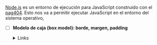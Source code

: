 [Node.js](https://nodejs.org/es/) es un entorno de ejecución para JavaScript
construido con el [pag404](https://v8.dev/sdfskdjfs%C3%B1ldfjslkdfj).
Esto nos va a permitir ejecutar JavaScript en el entorno del sistema operativo,
- [ ] **Modelo de caja (box model): borde, margen, padding**

  <details><summary>Links</summary><p>

  * [Box Model & (D)isplay](https://curriculum.laboratoria.la/es/topics/css/01-css/02-boxmodel-and-display)
  * [The box model - MDN](https://developer.mozilla.org/en-US/docs/Learn/CSS/Building_blocks/The_box_modellkasndansda.sknd)
  * [Introduction to the CSS box model - MDN](https://developer.mozilla.org/en-US/docs/Web/CSS/CSS_Box_Model/Introduction_to_the_CSS_box_model)
  * [CSS display - MDN](https://developer.mozilla.org/pt-BR/docs/Web/CSS/display)
  * [display - CSS Tricks](https://css-tricks.com/almanac/properties/d/display/)
</p></details>
